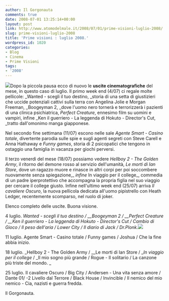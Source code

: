 ```yaml
---
author: Il Gorgonauta
comments: true
date: 2008-07-01 13:25:14+00:00
layout: post
link: http://www.atomodelmale.it/2008/07/01/prime-visioni-luglio-2008/
slug: prime-visioni-luglio-2008
title: 'Prime visioni : luglio 2008.'
wordpress_id: 1020
categories:
- Blog
- Cinema
- Prime Visioni
tags:
- '2008'
---
```


![](http://www.atomodelmale.it/wp-content/uploads/2008/10/getsmart.jpg)Dopo la piccola pausa ecco di nuovo le **uscite cinematografiche** del mese, in questo caso di luglio. Il primo week end (4/07) ci regale molte pellicole: _Wanted - scegli il tuo destino, _storia di una setta di giustizieri che uccide potenziali cattivi sulla terra con Angelina Jolie e Morgan Freeman, _Boogeyman 2, _dove l'uomo nero tornerà e terrorizzerà i pazienti di una clinica psichiatrica, _Perfect Creature_, ennesimo film su uomini e vampiri, infine _Ken il guerriero - La leggenda di Hokuto - Director's Cut, _tratto dall'omonimo manga giapponese.

Nel secondo fine settimana (11/07) escono nelle sale _Agente Smart - Casino totale_, divertente parodia sulle spie e sugli agenti segreti con Steve Carell e Anna Hathaway e _Funny games_, storia di 2 psicopatici che tengono in ostaggio una famiglia in vacanza per giochi perversi.

Il terzo venerdì del mese (18/07) possiamo vedere _Hellboy 2 - The Golden Army_, il ritorno del demone rosso al servizio dell'umanità, _Le morti di Ian Store_, dove un ragazzo muore e rinasce in altri corpi per poi soccombere nuovamente senza spiegazione,_ _infine_ In viaggio per il college_, commedia di un padre iperprotettivo che accompagna la propria figlia nel suo viaggio per cercare il college giusto. Infine nell'ultimo week end (25/07) arriva _Il cavaliere Oscuro_, la nuova pellicola dedicata all'uomo pipistrello con Heath Ledger, recentemente scomparso, nel ruolo di joker.

<!-- more -->



Elenco completo delle uscite. Buona visione.



4 luglio. _Wanted - scegli il tuo destino / __Boogeyman 2 / __Perfect Creature / __Ken il guerriero - La leggenda di Hokuto - Director's Cut / Cambio di Gioco / Il peso dell'aria / Lower City / Il diario di Jack / Dr.Plonk._![](http://www.atomodelmale.it/wp-content/uploads/2008/10/thedarkknight.jpg)

11 luglio. Agente Smart - Casino totale / Funny games / Joshua / Che la fine abbia inizio.

18 luglio. _Hellboy 2 - The Golden Army / __Le morti di Ian Store / __In viaggio per il college_ / _Il mio sogno più grande / Rogue - Il solitario / La canzone più triste del mondo.
_

25 luglio. Il cavaliere Oscuro / Big City / Andersen - Una vita senza amore / Dante 01/ -2 Livello dal Terrore / Black House / Invincible / Il nemico del mio nemico - Cia, nazisti e guerra fredda.

Il Gorgonauta.
